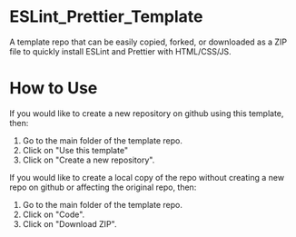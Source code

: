 # ESLint_Prettier_Template
A template repo that can be easily copied, forked, or downloaded as a ZIP file to quickly install ESLint and Prettier with HTML/CSS/JS.

# How to Use

If you would like to create a new repository on github using this template, then:  

1. Go to the main folder of the template repo.
2. Click on "Use this template"
3. Click on "Create a new repository".

If you would like to create a local copy of the repo without creating a new repo on github or affecting the original repo, then:  

1. Go to the main folder of the template repo.
2. Click on "Code".
3. Click on "Download ZIP".
